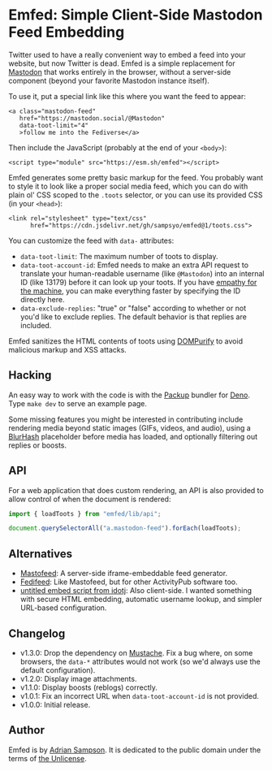 Emfed: Simple Client-Side Mastodon Feed Embedding
=================================================

Twitter used to have a really convenient way to embed a feed into your website, but now Twitter is dead.
Emfed is a simple replacement for [Mastodon][] that works entirely in the browser, without a server-side component (beyond your favorite Mastodon instance itself).

To use it, put a special link like this where you want the feed to appear:

    <a class="mastodon-feed"
       href="https://mastodon.social/@Mastodon"
       data-toot-limit="4"
       >follow me into the Fediverse</a>

Then include the JavaScript (probably at the end of your `<body>`):

    <script type="module" src="https://esm.sh/emfed"></script>

Emfed generates some pretty basic markup for the feed.
You probably want to style it to look like a proper social media feed, which you can do with plain ol' CSS scoped to the `.toots` selector, or you can use its provided CSS (in your `<head>`):

    <link rel="stylesheet" type="text/css"
          href="https://cdn.jsdelivr.net/gh/sampsyo/emfed@1/toots.css">

You can customize the feed with `data-` attributes:

* `data-toot-limit`: The maximum number of toots to display.
* `data-toot-account-id`: Emfed needs to make an extra API request to translate your human-readable username (like `@Mastodon`) into an internal ID (like 13179) before it can look up your toots. If you have [empathy for the machine][eftm], you can make everything faster by specifying the ID directly here.
* `data-exclude-replies`: "true" or "false" according to whether or not you'd like to exclude replies. The default behavior is that replies are included.

Emfed sanitizes the HTML contents of toots using [DOMPurify][] to avoid malicious markup and XSS attacks.

[mastodon]: https://joinmastodon.org
[eftm]: https://atp.fm/115
[DOMPurify]: https://github.com/cure53/DOMPurify

Hacking
-------

An easy way to work with the code is with the [Packup][] bundler for [Deno][].
Type `make dev` to serve an example page.

Some missing features you might be interested in contributing include rendering media beyond static images (GIFs, videos, and audio), using a [BlurHash][] placeholder before media has loaded, and optionally filtering out replies or boosts.

[BlurHash]: https://blurha.sh/
[deno]: https://deno.land/
[packup]: https://packup.deno.dev/

API
---

For a web application that does custom rendering, an API is also provided to allow control of when the
document is rendered:

```ts
import { loadToots } from "emfed/lib/api";

document.querySelectorAll("a.mastodon-feed").forEach(loadToots);
```

Alternatives
------------

* [Mastofeed](https://www.mastofeed.com): A server-side iframe-embeddable feed generator.
* [Fedifeed](https://fedifeed.com): Like Mastofeed, but for other ActivityPub software too.
* [untitled embed script from idotj](https://gitlab.com/idotj/mastodon-embed-feed-timeline): Also client-side. I wanted something with secure HTML embedding, automatic username lookup, and simpler URL-based configuration.

Changelog
---------

* v1.3.0: Drop the dependency on [Mustache][]. Fix a bug where, on some browsers, the `data-*` attributes would not work (so we'd always use the default configuration).
* v1.2.0: Display image attachments.
* v1.1.0: Display boosts (reblogs) correctly.
* v1.0.1: Fix an incorrect URL when `data-toot-account-id` is not provided.
* v1.0.0: Initial release.

[mustache]: https://github.com/janl/mustache.js/

Author
------

Emfed is by [Adrian Sampson][adrian].
It is dedicated to the public domain under the terms of [the Unlicense][unl].

[adrian]: https://www.cs.cornell.edu/~asampson/
[unl]: https://unlicense.org
